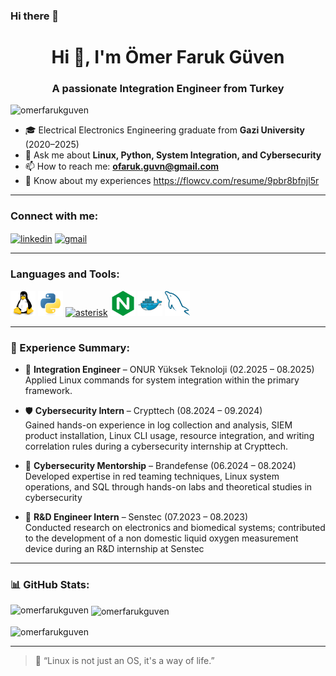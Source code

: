 ### Hi there 👋

<!--
**omerfarukguven/omerfarukguven** is a ✨ _special_ ✨ repository because its `README.md` (this file) appears on your GitHub profile.
-->

<h1 align="center">Hi 👋, I'm Ömer Faruk Güven</h1>
<h3 align="center">A passionate Integration Engineer from Turkey</h3>

<p align="left"> 
  <img src="https://komarev.com/ghpvc/?username=omerfarukguven&label=Profile%20views&color=0e75b6&style=flat" alt="omerfarukguven" /> 
</p>


- 🎓 Electrical Electronics Engineering graduate from **Gazi University** (2020–2025)
- 💬 Ask me about **Linux, Python, System Integration, and Cybersecurity**
- 📫 How to reach me: **ofaruk.guvn@gmail.com**
- 📄 Know about my experiences https://flowcv.com/resume/9pbr8bfnjl5r

---

<h3 align="left">Connect with me:</h3>
<p align="left">
<a href="https://linkedin.com/in/omer-faruk-guven-/" target="blank"><img align="center" src="https://raw.githubusercontent.com/rahuldkjain/github-profile-readme-generator/master/src/images/icons/Social/linked-in-alt.svg" alt="linkedin" height="30" width="40" /></a>
<a href="mailto:ofaruk.guvn@gmail.com" target="blank"><img align="center" src="https://cdn-icons-png.flaticon.com/512/732/732200.png" alt="gmail" height="30" width="30" /></a>
</p>

---

<h3 align="left">Languages and Tools:</h3>
<p align="left"> 
  <a href="https://www.linux.org/" target="_blank"><img src="https://raw.githubusercontent.com/devicons/devicon/master/icons/linux/linux-original.svg" alt="linux" width="40" height="40"/></a> 
  <a href="https://www.python.org" target="_blank"><img src="https://raw.githubusercontent.com/devicons/devicon/master/icons/python/python-original.svg" alt="python" width="40" height="40"/></a> 
  <a href="https://www.asterisk.org/" target="_blank"><img src="https://www.asterisk.org/wp-content/uploads/asterisk-logo.png" alt="asterisk" width="40" height="40"/></a> 
  <a href="https://www.nginx.com/" target="_blank"><img src="https://raw.githubusercontent.com/devicons/devicon/master/icons/nginx/nginx-original.svg" alt="nginx" width="40" height="40"/></a> 
  <a href="https://www.docker.com/" target="_blank"><img src="https://raw.githubusercontent.com/devicons/devicon/master/icons/docker/docker-original.svg" alt="docker" width="40" height="40"/></a> 
  <a href="https://www.mysql.com/" target="_blank"><img src="https://raw.githubusercontent.com/devicons/devicon/master/icons/mysql/mysql-original.svg" alt="mysql" width="40" height="40"/></a> 
</p>

---

<h3 align="left">💼 Experience Summary:</h3>

- 🧩 **Integration Engineer** – ONUR Yüksek Teknoloji (02.2025 – 08.2025)  
   Applied Linux commands for system integration within the primary framework.

- 🛡️ **Cybersecurity Intern** – Crypttech (08.2024 – 09.2024)  
   Gained hands-on experience in log collection and analysis, SIEM product
installation, Linux CLI usage, resource integration, and writing correlation rules
during a cybersecurity internship at Crypttech.

- 🎯 **Cybersecurity Mentorship** – Brandefense (06.2024 – 08.2024)  
   Developed expertise in red teaming techniques, Linux system operations, and SQL
through hands-on labs and theoretical studies in cybersecurity

- 🔬 **R&D Engineer Intern** – Senstec (07.2023 – 08.2023)  
   Conducted research on electronics and biomedical systems; contributed to the
development of a non domestic liquid oxygen measurement device during an
R&D internship at Senstec

---

<h3 align="left">📊 GitHub Stats:</h3>

<p><img align="left" src="https://github-readme-stats.vercel.app/api/top-langs?username=omerfarukguven&show_icons=true&locale=en&layout=compact&theme=radical" alt="omerfarukguven" /></p>

<p>&nbsp;<img align="center" src="https://github-readme-stats.vercel.app/api?username=omerfarukguven&show_icons=true&locale=en&theme=radical" alt="omerfarukguven" /></p>

<p><img align="center" src="https://github-readme-streak-stats.herokuapp.com/?user=omerfarukguven&theme=dark" alt="omerfarukguven" /></p>

---

> 🐉 “Linux is not just an OS, it's a way of life.”

